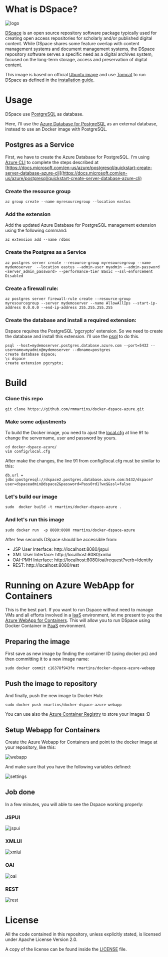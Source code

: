 # What is DSpace?

![logo](https://github.com/rmmartins/docker-dspace-azure/raw/master/images/dspace-logo.png=200x144)

[DSpace](https://wiki.duraspace.org/display/DSDOC6x/Introduction) is an open source repository software package typically used for creating open access repositories for scholarly and/or published digital content. While DSpace shares some feature overlap with content management systems and document management systems, the DSpace repository software serves a specific need as a digital archives system, focused on the long-term storage, access and preservation of digital content.

This image is based on official [Ubuntu image](https://hub.docker.com/_/ubuntu/) and use [Tomcat](http://tomcat.apache.org/) to run DSpace as defined in the [installation guide](https://wiki.duraspace.org/display/DSDOC6x/Installing+DSpace).

# Usage

DSpace use [PostgreSQL](http://www.postgresql.org/) as database.

Here, I'll use the [Azure Database for PostgreSQL](https://azure.microsoft.com/en-us/services/postgresql/) as an external database, instead to use an Docker image with PostgreSQL.

## Postgres as a Service

First, we have to create the Azure Database for PostgreSQL. I'm using [Azure CLI](https://docs.microsoft.com/en-us/cli/azure/) to complete the steps described at [https://docs.microsoft.com/en-us/azure/postgresql/quickstart-create-server-database-azure-cli](https://docs.microsoft.com/en-us/azure/postgresql/quickstart-create-server-database-azure-cli)

### Create the resource group
```
az group create --name myresourcegroup --location eastus
```

### Add the extension

Add the updated Azure Database for PostgreSQL management extension using the following command:

```
az extension add --name rdbms
```

### Create the Postgres as a Service

```
az postgres server create --resource-group myresourcegroup --name mydemoserver  --location eastus --admin-user myadmin --admin-password <server_admin_password> --performance-tier Basic --ssl-enforcement Disabled
```

### Create a firewall rule: 

```
az postgres server firewall-rule create --resource-group myresourcegroup --server mydemoserver --name AllowAllIps --start-ip-address 0.0.0.0 --end-ip-address 255.255.255.255
```
### Create the database and install a required extension: 

Dspace requires the PostgreSQL 'pgcrypto' extension. So we need to create the database and install this extension. I'll use the [psql](https://www.postgresql.org/docs/9.2/static/app-psql.html) to do this.

```
psql --host=mydemoserver.postgres.database.azure.com --port=5432 --username=myadmin@mydemoserver --dbname=postgres
create database dspace; 
\c dspace
create extension pgcrypto;
```


# Build

### Clone this repo

```
git clone https://github.com/rmmartins/docker-dspace-azure.git
```

### Make some adjustments

To build the Docker image, you need to ajust the [local.cfg](https://github.com/rmmartins/docker-dspace-azure/blob/master/config/local.cfg#L91) at line 91 to change the servername, user and password by yours.


```
cd docker-dspace-azure/
vim config/local.cfg
```

After make the changes, the line 91 from config/local.cfg must be similar to this:
```
db.url = jdbc:postgresql://dspace2.postgres.database.azure.com:5432/dspace?user=dspaceadmin@dspace2&password=Pass0rd1?wx$&ssl=false
```

### Let's build our image

```
sudo  docker build -t rmartins/docker-dspace-azure .
```

### And let's run this image

```
sudo docker run  -p 8080:8080 rmartins/docker-dspace-azure
```

After few seconds DSpace should be accessible from:

 - JSP User Interface: http://localhost:8080/jspui
 - XML User Interface: http://localhost:8080/xmlui
 - OAI-PMH Interface: http://localhost:8080/oai/request?verb=Identify
 - REST: http://localhost:8080/rest

# Running on Azure WebApp for Containers

This is the best part. If you want to run Dspace without need to manage VMs and all efforts involved in a [IaaS](https://azure.microsoft.com/en-us/overview/what-is-iaas/) environment, let me present to you the [Azure WebApp for Containers](https://azure.microsoft.com/en-us/services/app-service/containers/). This will allow you to run DSpace using Docker Container in [PaaS](https://azure.microsoft.com/en-us/overview/what-is-paas/) environment.


## Preparing the image

First save as new image by finding the container ID (using docker ps) and then committing it to a new image name: 

```
sudo docker commit c16378f943fe rmartins/docker-dspace-azure-webapp
```

## Push the image to repository

And finally, push the new image to Docker Hub:

```
sudo docker push rmartins/docker-dspace-azure-webapp
```

You can use also the [Azure Container Registry](https://azure.microsoft.com/en-us/services/container-registry/) to store your images :D

## Setup Webapp for Containers

Create the Azure Webapp for Containers and point to the docker image at your repository, like this:

![webapp](https://github.com/rmmartins/docker-dspace-azure/raw/master/images/webapp.png)

And make sure that you have the following variables defined:

![settings](https://github.com/rmmartins/docker-dspace-azure/raw/master/images/settings.png)

## Job done

In a few minutes, you will able to see the Dspace working properly:

### JSPUI

![jspui](https://github.com/rmmartins/docker-dspace-azure/raw/master/images/running-jspui.png)

### XMLUI

![xmlui](https://github.com/rmmartins/docker-dspace-azure/raw/master/images/running-xmlui.png)

### OAI

![oai](https://github.com/rmmartins/docker-dspace-azure/raw/master/images/running-oai.png)

### REST

![rest](https://github.com/rmmartins/docker-dspace-azure/raw/master/images/running-rest.png)



# License

All the code contained in this repository, unless explicitly stated, is
licensed under Apache License Version 2.0.

A copy of the license can be found inside the [LICENSE](LICENSE) file.
